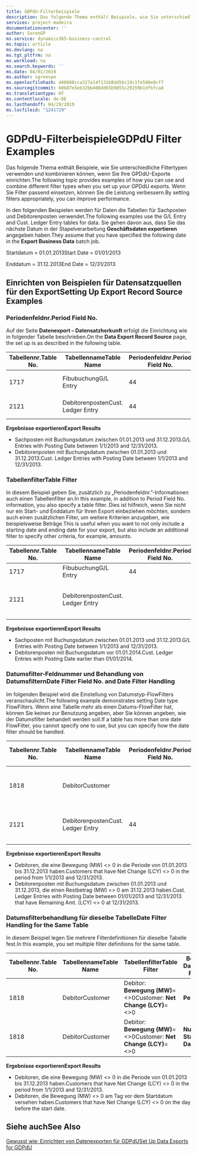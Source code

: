 ```yaml
---
title: GDPdU-Filterbeispiele
description: Das folgende Thema enthält Beispiele, wie Sie unterschiedliche Filtertypen verwenden und kombinieren können, wenn Sie Ihre GPDdU-Exporte einrichten. Wenn Sie Filter passend einsetzen, können Sie die Leistung verbessern.
services: project-madeira
documentationcenter: ''
author: SorenGP
ms.service: dynamics365-business-central
ms.topic: article
ms.devlang: na
ms.tgt_pltfrm: na
ms.workload: na
ms.search.keywords: ''
ms.date: 04/01/2019
ms.author: sgroespe
ms.openlocfilehash: d40608cca327a14f13168dd56c19c1fe500e8cf7
ms.sourcegitcommit: 60b87e5eb32bb408dd65b9855c29159b1dfbfca8
ms.translationtype: HT
ms.contentlocale: de-DE
ms.lasthandoff: 04/29/2019
ms.locfileid: "1241729"
---
```

# <a name="gdpdu-filter-examples"></a><span data-ttu-id="398c1-104">GDPdU-Filterbeispiele</span><span class="sxs-lookup"><span data-stu-id="398c1-104">GDPdU Filter Examples</span></span>
<span data-ttu-id="398c1-105">Das folgende Thema enthält Beispiele, wie Sie unterschiedliche Filtertypen verwenden und kombinieren können, wenn Sie Ihre GPDdU-Exporte einrichten.</span><span class="sxs-lookup"><span data-stu-id="398c1-105">The following topic provides examples of how you can use and combine different filter types when you set up your GPDdU exports.</span></span> <span data-ttu-id="398c1-106">Wenn Sie Filter passend einsetzen, können Sie die Leistung verbessern.</span><span class="sxs-lookup"><span data-stu-id="398c1-106">By setting filters appropriately, you can improve performance.</span></span>  

<span data-ttu-id="398c1-107">In den folgenden Beispielen werden für Daten die Tabellen für Sachposten und Debitorenposten verwendet.</span><span class="sxs-lookup"><span data-stu-id="398c1-107">The following examples use the G/L Entry and Cust. Ledger Entry tables for data.</span></span> <span data-ttu-id="398c1-108">Sie gehen davon aus, dass Sie das nächste Datum in der Stapelverarbeitung **Geschäftsdaten exportieren** angegeben haben.</span><span class="sxs-lookup"><span data-stu-id="398c1-108">They assume that you have specified the following date in the **Export Business Data** batch job.</span></span>  

<span data-ttu-id="398c1-109">Startdatum = 01.01.2013</span><span class="sxs-lookup"><span data-stu-id="398c1-109">Start Date = 01/01/2013</span></span>  

<span data-ttu-id="398c1-110">Enddatum = 31.12.2013</span><span class="sxs-lookup"><span data-stu-id="398c1-110">End Date = 12/31/2013</span></span>  

## <a name="setting-up-export-record-source-examples"></a><span data-ttu-id="398c1-111">Einrichten von Beispielen für Datensatzquellen für den Export</span><span class="sxs-lookup"><span data-stu-id="398c1-111">Setting Up Export Record Source Examples</span></span>  

### <a name="period-field-no"></a><span data-ttu-id="398c1-112">Periodenfeldnr.</span><span class="sxs-lookup"><span data-stu-id="398c1-112">Period Field No.</span></span>  
<span data-ttu-id="398c1-113">Auf der Seite **Datenexport – Datensatzherkunft** erfolgt die Einrichtung wie in folgender Tabelle beschrieben.</span><span class="sxs-lookup"><span data-stu-id="398c1-113">On the **Data Export Record Source** page, the set up is as described in the following table.</span></span>  

|<span data-ttu-id="398c1-114">Tabellennr.</span><span class="sxs-lookup"><span data-stu-id="398c1-114">Table No.</span></span>|<span data-ttu-id="398c1-115">Tabellenname</span><span class="sxs-lookup"><span data-stu-id="398c1-115">Table Name</span></span>|<span data-ttu-id="398c1-116">Periodenfeldnr.</span><span class="sxs-lookup"><span data-stu-id="398c1-116">Period Field No.</span></span>|<span data-ttu-id="398c1-117">Periodenfeldname</span><span class="sxs-lookup"><span data-stu-id="398c1-117">Period Field Name</span></span>|<span data-ttu-id="398c1-118">Tabellenfilter</span><span class="sxs-lookup"><span data-stu-id="398c1-118">Table Filter</span></span>|  
|---------------|----------------|----------------------|-----------------------|------------------|  
|<span data-ttu-id="398c1-119">17</span><span class="sxs-lookup"><span data-stu-id="398c1-119">17</span></span>|<span data-ttu-id="398c1-120">Fibubuchung</span><span class="sxs-lookup"><span data-stu-id="398c1-120">G/L Entry</span></span>|<span data-ttu-id="398c1-121">4</span><span class="sxs-lookup"><span data-stu-id="398c1-121">4</span></span>|<span data-ttu-id="398c1-122">Buchungsdatum</span><span class="sxs-lookup"><span data-stu-id="398c1-122">Posting Date</span></span>|<span data-ttu-id="398c1-123">Kein Filter festgelegt.</span><span class="sxs-lookup"><span data-stu-id="398c1-123">No filter set.</span></span>|  
|<span data-ttu-id="398c1-124">21</span><span class="sxs-lookup"><span data-stu-id="398c1-124">21</span></span>|<span data-ttu-id="398c1-125">Debitorenposten</span><span class="sxs-lookup"><span data-stu-id="398c1-125">Cust. Ledger Entry</span></span>|<span data-ttu-id="398c1-126">4</span><span class="sxs-lookup"><span data-stu-id="398c1-126">4</span></span>|<span data-ttu-id="398c1-127">Buchungsdatum</span><span class="sxs-lookup"><span data-stu-id="398c1-127">Posting Date</span></span>|<span data-ttu-id="398c1-128">Kein Filter festgelegt.</span><span class="sxs-lookup"><span data-stu-id="398c1-128">No filter set.</span></span>|  

<span data-ttu-id="398c1-129">**Ergebnisse exportieren**</span><span class="sxs-lookup"><span data-stu-id="398c1-129">**Export Results**</span></span>  

- <span data-ttu-id="398c1-130">Sachposten mit Buchungsdatum zwischen 01.01.2013 und 31.12.2013.</span><span class="sxs-lookup"><span data-stu-id="398c1-130">G/L Entries with Posting Date between 1/1/2013 and 12/31/2013.</span></span>  
- <span data-ttu-id="398c1-131">Debitorenposten mit Buchungsdatum zwischen 01.01.2013 und 31.12.2013.</span><span class="sxs-lookup"><span data-stu-id="398c1-131">Cust. Ledger Entries with Posting Date between 1/1/2013 and 12/31/2013.</span></span>  

### <a name="table-filter"></a><span data-ttu-id="398c1-132">Tabellenfilter</span><span class="sxs-lookup"><span data-stu-id="398c1-132">Table Filter</span></span>  
<span data-ttu-id="398c1-133">In diesem Beispiel geben Sie, zusätzlich zu „Periodenfeldnr.”-Informationen auch einen Tabellenfilter an.</span><span class="sxs-lookup"><span data-stu-id="398c1-133">In this example, in addition to Period Field No. information, you also specify a table filter.</span></span> <span data-ttu-id="398c1-134">Dies ist hilfreich, wenn Sie nicht nur ein Start- und Enddatum für Ihren Export einbeziehen möchten, sondern auch einen zusätzlichen Filter, um weitere Kriterien anzugeben, wie beispielsweise Beträge.</span><span class="sxs-lookup"><span data-stu-id="398c1-134">This is useful when you want to not only include a starting date and ending date for your export, but also include an additional filter to specify other criteria, for example, amounts.</span></span>  

|<span data-ttu-id="398c1-135">Tabellennr.</span><span class="sxs-lookup"><span data-stu-id="398c1-135">Table No.</span></span>|<span data-ttu-id="398c1-136">Tabellenname</span><span class="sxs-lookup"><span data-stu-id="398c1-136">Table Name</span></span>|<span data-ttu-id="398c1-137">Periodenfeldnr.</span><span class="sxs-lookup"><span data-stu-id="398c1-137">Period Field No.</span></span>|<span data-ttu-id="398c1-138">Periodenfeldname</span><span class="sxs-lookup"><span data-stu-id="398c1-138">Period Field Name</span></span>|<span data-ttu-id="398c1-139">Tabellenfilter</span><span class="sxs-lookup"><span data-stu-id="398c1-139">Table Filter</span></span>|  
|---------------|----------------|----------------------|-----------------------|------------------|  
|<span data-ttu-id="398c1-140">17</span><span class="sxs-lookup"><span data-stu-id="398c1-140">17</span></span>|<span data-ttu-id="398c1-141">Fibubuchung</span><span class="sxs-lookup"><span data-stu-id="398c1-141">G/L Entry</span></span>|<span data-ttu-id="398c1-142">4</span><span class="sxs-lookup"><span data-stu-id="398c1-142">4</span></span>|<span data-ttu-id="398c1-143">Buchungsdatum</span><span class="sxs-lookup"><span data-stu-id="398c1-143">Posting Date</span></span>||  
|<span data-ttu-id="398c1-144">21</span><span class="sxs-lookup"><span data-stu-id="398c1-144">21</span></span>|<span data-ttu-id="398c1-145">Debitorenposten</span><span class="sxs-lookup"><span data-stu-id="398c1-145">Cust. Ledger Entry</span></span>|||<span data-ttu-id="398c1-146">Debitorenposten: **Buchungsdatum=..31-12-13**</span><span class="sxs-lookup"><span data-stu-id="398c1-146">Cust. Ledger Entry: **Posting Date=..31-12-13**</span></span>|  

<span data-ttu-id="398c1-147">**Ergebnisse exportieren**</span><span class="sxs-lookup"><span data-stu-id="398c1-147">**Export Results**</span></span>  

- <span data-ttu-id="398c1-148">Sachposten mit Buchungsdatum zwischen 01.01.2013 und 31.12.2013.</span><span class="sxs-lookup"><span data-stu-id="398c1-148">G/L Entries with Posting Date between 1/1/2013 and 12/31/2013.</span></span>  
- <span data-ttu-id="398c1-149">Debitorenposten mit Buchungsdatum vor 01.01.2014.</span><span class="sxs-lookup"><span data-stu-id="398c1-149">Cust. Ledger Entries with Posting Date earlier than 01/01/2014.</span></span>  

### <a name="date-filter-field-no-and-date-filter-handling"></a><span data-ttu-id="398c1-150">Datumsfilter-Feldnummer und Behandlung von Datumsfiltern</span><span class="sxs-lookup"><span data-stu-id="398c1-150">Date Filter Field No. and Date Filter Handling</span></span>  
<span data-ttu-id="398c1-151">Im folgenden Beispiel wird die Einstellung von Datumstyp-FlowFilters veranschaulicht.</span><span class="sxs-lookup"><span data-stu-id="398c1-151">The following example demonstrates setting Date type FlowFilters.</span></span> <span data-ttu-id="398c1-152">Wenn eine Tabelle mehr als einen Datums-FlowFilter hat, können Sie keinen zur Benutzung angeben, aber Sie können angeben, wie der Datumsfilter behandelt werden soll.</span><span class="sxs-lookup"><span data-stu-id="398c1-152">If a table has more than one date FlowFilter, you cannot specify one to use, but you can specify how the date filter should be handled.</span></span>  

|<span data-ttu-id="398c1-153">Tabellennr.</span><span class="sxs-lookup"><span data-stu-id="398c1-153">Table No.</span></span>|<span data-ttu-id="398c1-154">Tabellenname</span><span class="sxs-lookup"><span data-stu-id="398c1-154">Table Name</span></span>|<span data-ttu-id="398c1-155">Periodenfeldnr.</span><span class="sxs-lookup"><span data-stu-id="398c1-155">Period Field No.</span></span>|<span data-ttu-id="398c1-156">Periodenfeldname</span><span class="sxs-lookup"><span data-stu-id="398c1-156">Period Field Name</span></span>|<span data-ttu-id="398c1-157">Tabellenfilter</span><span class="sxs-lookup"><span data-stu-id="398c1-157">Table Filter</span></span>|<span data-ttu-id="398c1-158">Behandlung von Datumsfiltern</span><span class="sxs-lookup"><span data-stu-id="398c1-158">Date Filter Handling</span></span>|  
|---------------|----------------|----------------------|-----------------------|------------------|--------------------------|  
|<span data-ttu-id="398c1-159">18</span><span class="sxs-lookup"><span data-stu-id="398c1-159">18</span></span>|<span data-ttu-id="398c1-160">Debitor</span><span class="sxs-lookup"><span data-stu-id="398c1-160">Customer</span></span>|||<span data-ttu-id="398c1-161">Debitor: **Bewegung (MW)**=<>0</span><span class="sxs-lookup"><span data-stu-id="398c1-161">Customer: **Net Change (LCY)**=<>0</span></span>|<span data-ttu-id="398c1-162">**Periode**</span><span class="sxs-lookup"><span data-stu-id="398c1-162">**Period**</span></span>|  
|<span data-ttu-id="398c1-163">21</span><span class="sxs-lookup"><span data-stu-id="398c1-163">21</span></span>|<span data-ttu-id="398c1-164">Debitorenposten</span><span class="sxs-lookup"><span data-stu-id="398c1-164">Cust. Ledger Entry</span></span>|<span data-ttu-id="398c1-165">4</span><span class="sxs-lookup"><span data-stu-id="398c1-165">4</span></span>|<span data-ttu-id="398c1-166">Buchungsdatum</span><span class="sxs-lookup"><span data-stu-id="398c1-166">Posting Date</span></span>|<span data-ttu-id="398c1-167">Debitorenposten: **Restbetrag (MW)**=<>0</span><span class="sxs-lookup"><span data-stu-id="398c1-167">Cust. Ledger Entry: **Remaining Amt. (LCY)**=<>0</span></span>|<span data-ttu-id="398c1-168">**Nur Enddatum**</span><span class="sxs-lookup"><span data-stu-id="398c1-168">**End Date Only**</span></span>|  

<span data-ttu-id="398c1-169">**Ergebnisse exportieren**</span><span class="sxs-lookup"><span data-stu-id="398c1-169">**Export Results**</span></span>  

- <span data-ttu-id="398c1-170">Debitoren, die eine Bewegung (MW) <> 0 in die Periode von 01.01.2013 bis 31.12.2013 haben.</span><span class="sxs-lookup"><span data-stu-id="398c1-170">Customers that have Net Change (LCY) <> 0 in the period from 1/1/2013 and 12/31/2013.</span></span>  
- <span data-ttu-id="398c1-171">Debitorenposten mit Buchungsdatum zwischen 01.01.2013 und 31.12.2013, die einen Restbetrag (MW) <> 0 am 31.12.2013 haben.</span><span class="sxs-lookup"><span data-stu-id="398c1-171">Cust. Ledger Entries with Posting Date between 01/01/2013 and 12/31/2013 that have Remaining Amt. (LCY) <> 0 at 12/31/2013.</span></span>  

### <a name="date-filter-handling-for-the-same-table"></a><span data-ttu-id="398c1-172">Datumsfilterbehandlung für dieselbe Tabelle</span><span class="sxs-lookup"><span data-stu-id="398c1-172">Date Filter Handling for the Same Table</span></span>  
<span data-ttu-id="398c1-173">In diesem Beispiel legen Sie mehrere Filterdefinitionen für dieselbe Tabelle fest.</span><span class="sxs-lookup"><span data-stu-id="398c1-173">In this example, you set multiple filter definitions for the same table.</span></span>  

|<span data-ttu-id="398c1-174">Tabellennr.</span><span class="sxs-lookup"><span data-stu-id="398c1-174">Table No.</span></span>|<span data-ttu-id="398c1-175">Tabellenname</span><span class="sxs-lookup"><span data-stu-id="398c1-175">Table Name</span></span>|<span data-ttu-id="398c1-176">Tabellenfilter</span><span class="sxs-lookup"><span data-stu-id="398c1-176">Table Filter</span></span>|<span data-ttu-id="398c1-177">Behandlung von Datumsfiltern</span><span class="sxs-lookup"><span data-stu-id="398c1-177">Date Filter Handling</span></span>|  
|---------------|----------------|------------------|--------------------------|  
|<span data-ttu-id="398c1-178">18</span><span class="sxs-lookup"><span data-stu-id="398c1-178">18</span></span>|<span data-ttu-id="398c1-179">Debitor</span><span class="sxs-lookup"><span data-stu-id="398c1-179">Customer</span></span>|<span data-ttu-id="398c1-180">Debitor: **Bewegung (MW)**=<>0</span><span class="sxs-lookup"><span data-stu-id="398c1-180">Customer: **Net Change (LCY)**=<>0</span></span>|<span data-ttu-id="398c1-181">**Periode**</span><span class="sxs-lookup"><span data-stu-id="398c1-181">**Period**</span></span>|  
|<span data-ttu-id="398c1-182">18</span><span class="sxs-lookup"><span data-stu-id="398c1-182">18</span></span>|<span data-ttu-id="398c1-183">Debitor</span><span class="sxs-lookup"><span data-stu-id="398c1-183">Customer</span></span>|<span data-ttu-id="398c1-184">Debitor: **Bewegung (MW)**=<>0</span><span class="sxs-lookup"><span data-stu-id="398c1-184">Customer: **Net Change (LCY)**=<>0</span></span>|<span data-ttu-id="398c1-185">**Nur Startdatum**</span><span class="sxs-lookup"><span data-stu-id="398c1-185">**Start Date Only**</span></span>|  

<span data-ttu-id="398c1-186">**Ergebnisse exportieren**</span><span class="sxs-lookup"><span data-stu-id="398c1-186">**Export Results**</span></span>  

- <span data-ttu-id="398c1-187">Debitoren, die eine Bewegung (MW) <> 0 in die Periode von 01.01.2013 bis 31.12.2013 haben.</span><span class="sxs-lookup"><span data-stu-id="398c1-187">Customers that have Net Change (LCY) <> 0 in the period from 1/1/2013 and 12/31/2013.</span></span>  
- <span data-ttu-id="398c1-188">Debitoren, die Bewegung (MW) <> 0 am Tag vor dem Startdatum versehen haben.</span><span class="sxs-lookup"><span data-stu-id="398c1-188">Customers that have Net Change (LCY) <> 0 on the day before the start date.</span></span>  

## <a name="see-also"></a><span data-ttu-id="398c1-189">Siehe auch</span><span class="sxs-lookup"><span data-stu-id="398c1-189">See Also</span></span>  
 [<span data-ttu-id="398c1-190">Gewusst wie: Einrichten von Datenexporten für GDPdU</span><span class="sxs-lookup"><span data-stu-id="398c1-190">Set Up Data Exports for GDPdU</span></span>](how-to-set-up-data-exports-for-gdpdu.md)
